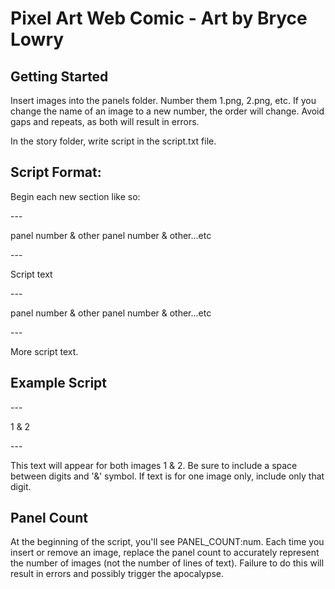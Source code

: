 # Pixel Art Web Comic - Art by Bryce Lowry

## Getting Started

Insert images into the panels folder. Number them 1.png, 2.png, etc. If you change the name of an image to a new number, the order will change. Avoid gaps and repeats, as both will result in errors.

In the story folder, write script in the script.txt file.

## Script Format:

Begin each new section like so:

\---

panel number & other panel number & other...etc

\---

Script text

\---

panel number & other panel number & other...etc

\---

More script text.

## Example Script

\---

1 & 2

\---

This text will appear for both images 1 & 2. Be sure to include a space between digits and '&' symbol. If text is for one image only, include only that digit.

## Panel Count

At the beginning of the script, you'll see PANEL_COUNT:num. Each time you insert or remove an image, replace the panel count to accurately represent the number of images (not the number of lines of text). Failure to do this will result in errors and possibly trigger the apocalypse.
